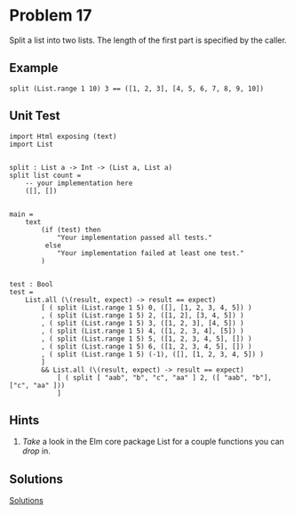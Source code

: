 # Problem 17

Split a list into two lists. The length of the first part is specified by the caller.

## Example
```
split (List.range 1 10) 3 == ([1, 2, 3], [4, 5, 6, 7, 8, 9, 10])
```

## Unit Test
```
import Html exposing (text)
import List 


split : List a -> Int -> (List a, List a)
split list count =
    -- your implementation here
    ([], [])
    

main =
    text
        (if (test) then
            "Your implementation passed all tests."
         else
            "Your implementation failed at least one test."
        )


test : Bool
test =
    List.all (\(result, expect) -> result == expect)
        [ ( split (List.range 1 5) 0, ([], [1, 2, 3, 4, 5]) )
        , ( split (List.range 1 5) 2, ([1, 2], [3, 4, 5]) )
        , ( split (List.range 1 5) 3, ([1, 2, 3], [4, 5]) )
        , ( split (List.range 1 5) 4, ([1, 2, 3, 4], [5]) )
        , ( split (List.range 1 5) 5, ([1, 2, 3, 4, 5], []) )
        , ( split (List.range 1 5) 6, ([1, 2, 3, 4, 5], []) )
        , ( split (List.range 1 5) (-1), ([], [1, 2, 3, 4, 5]) )
        ]
        && List.all (\(result, expect) -> result == expect)
            [ ( split [ "aab", "b", "c", "aa" ] 2, ([ "aab", "b"],["c", "aa" ]))
            ]

```

## Hints
1. *Take* a look in the Elm core package List for a couple functions you can *drop* in. 

## Solutions
[Solutions](../s/s17.md)
